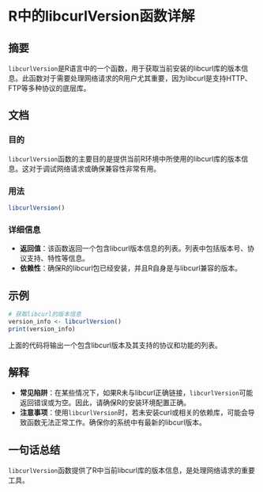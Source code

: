 <!--
Meta Description: # R中的libcurlVersion函数详解 ## 摘要 `libcurlVersion`是R语言中的一个函数，用于获取当前安装的libcurl库的版本信息。此函数对于需要处理网络请求的R用户尤其重要，因为libcurl是支持HTTP、FTP等多种协议的底层库。 ## 文档 ### 目的 `lib...
Meta Keywords: libcurlversion, version_info, r中的libcurlversion函数详解, 是r语言中的一个函数, 用于获取当前安装的libcurl库的版本信息
-->

# R中的libcurlVersion函数详解

## 摘要
`libcurlVersion`是R语言中的一个函数，用于获取当前安装的libcurl库的版本信息。此函数对于需要处理网络请求的R用户尤其重要，因为libcurl是支持HTTP、FTP等多种协议的底层库。

## 文档
### 目的
`libcurlVersion`函数的主要目的是提供当前R环境中所使用的libcurl库的版本信息。这对于调试网络请求或确保兼容性非常有用。

### 用法
```R
libcurlVersion()
```

### 详细信息
- **返回值**：该函数返回一个包含libcurl版本信息的列表。列表中包括版本号、协议支持、特性等信息。
- **依赖性**：确保R的libcurl包已经安装，并且R自身是与libcurl兼容的版本。

## 示例
```R
# 获取libcurl的版本信息
version_info <- libcurlVersion()
print(version_info)
```

上面的代码将输出一个包含libcurl版本及其支持的协议和功能的列表。

## 解释
- **常见陷阱**：在某些情况下，如果R未与libcurl正确链接，`libcurlVersion`可能返回错误或为空。因此，请确保R的安装环境配置正确。
- **注意事项**：使用`libcurlVersion`时，若未安装curl或相关的依赖库，可能会导致函数无法正常工作。确保你的系统中有最新的libcurl版本。

## 一句话总结
`libcurlVersion`函数提供了R中当前libcurl库的版本信息，是处理网络请求的重要工具。